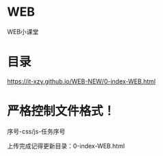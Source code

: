 # WEB
WEB小课堂

# 目录
https://it-xzy.github.io/WEB-NEW/0-index-WEB.html

# 严格控制文件格式！
序号-css/js-任务序号

上传完成记得更新目录：0-index-WEB.html